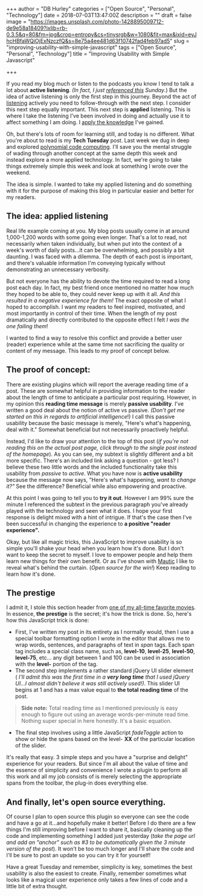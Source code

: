+++
author = "DB Hurley"
categories = ["Open Source", "Personal", "Technology"]
date = 2018-07-03T13:47:00Z
description = ""
draft = false
image = "https://images.unsplash.com/photo-1428895009712-de9e58a18409?ixlib=rb-0.3.5&q=80&fm=jpg&crop=entropy&cs=tinysrgb&w=1080&fit=max&ixid=eyJhcHBfaWQiOjExNzczfQ&s=8e75a4ee481d63f10742fad4feb97ad5"
slug = "improving-usability-with-simple-javascript"
tags = ["Open Source", "Personal", "Technology"]
title = "Improving Usability with Simple Javascript"

+++


If you read my blog much or listen to the podcasts you know I tend to talk a lot about **active listening**. _(In fact, I just [referenced this](http://dbhurley.com/three-lessons-from-a-sales-rep/)_  _Sunday_.) But the idea of active listening is only the first step in this journey. Beyond the act of [listening](http://dbhurley.com/learning-through-listening/) actively you need to follow-through with the next step. I consider this next step equally important. This next step is **applied** listening. This is where I take the listening I've been involved in doing and actually use it to affect something I am doing. I [apply the knowledge](http://dbhurley.com/demonstrating-wisdom/) I've gained.

Oh, but there's lots of room for learning still, and today is no different. What you're about to read is my **Tech Tuesday** post. Last week we dug in deep and explored [polynomial code computing](http://dbhurley.com/pardon-the-math-polynomial-code-computing/). I'll save you the mental struggle of wading through another concept at the same depth this week and instead explore a more applied technology. In fact, we're going to take things extremely simple this week and look at something I wrote over the weekend.

The idea is simple. I wanted to take my applied listening and do something with it for the purpose of making this blog in particular easier and better for my readers.

## The idea: applied listening

Real life example coming at you. My blog posts usually come in at around 1,000-1,200 words with some going even longer. That's a lot to read, not necessarily when taken individually, but when put into the context of a week's worth of daily posts...it can be overwhelming, and possibly a bit daunting. I was faced with a dilemma. The depth of each post is important, and there's valuable information I'm conveying typically without demonstrating an unnecessary verbosity.

But not everyone has the ability to devote the time required to read a long post each day. In fact, my best friend once mentioned no matter how much they hoped to be able to, they could never keep up with it all. _And this resulted in a negative experience for them!_ The exact opposite of what I hoped to accomplish. I want my readers to feel inspired, motivated, and most importantly in control of their time. When the length of my post dramatically and directly contributed to the opposite effect I felt _I was the one failing them_!

I wanted to find a way to resolve this conflict and provide a better user (reader) experience while at the same time not sacrificing the quality or content of my message. This leads to my proof of concept below.

## The proof of concept:

There are existing plugins which will report the average reading time of a post. These are somewhat helpful in providing information to the reader about the length of time to anticipate a particular post requiring. However, in my opinion this **reading time message** is merely **passive usability**. I've written a good deal about the notion of active vs passive. _(Don't get me started on this in regards to artificial_  _intelligence_!) I call this passive usability because the basic message is merely, "Here's what's happening, deal with it." Somewhat beneficial but not necessarily proactively helpful.

Instead, I'd like to draw your attention to the top of this post (_if you're not reading this on the actual post page, click through to the single post instead of the homepage_). As you can see, my subtext is slightly different and a bit more specific. There's an included link asking a question - got less? I believe these two little words and the included functionality take this usability from _passive_ to _active_. What you have now is **active usability** because the message now says, "Here's what's happening, _want to change it?"_ See the difference? Beneficial while also empowering and proactive.

At this point I was going to tell you to **try it out**. However I am 99% sure the minute I referenced the subtext in the previous paragraph you've already played with the technology and seen what it does. I hope your first response is delight mixed with a hint of intrigue. If that's the case then I've been successful in changing the experience to **a positive "reader experience".**

Okay, but like all magic tricks, this JavaScript to improve usability is so simple you'll shake your head when you learn how it's done. But I don't want to keep the secret to myself. I love to empower people and help them learn new things for their own benefit. Or as I've shown with [Mautic](https://www.mautic.org) I like to reveal what's behind the curtain. (_Open source for the win!_) Keep reading to learn how it's done.

## The prestige

I admit it, I stole this section header from [one of my all-time favorite movies](https://www.imdb.com/title/tt0482571/). In essence, **the prestige** is the secret; it's how the trick is done. So, here's how this JavaScript trick is done:

* First, I've written my post in its entirety as I normally would, then I use a special toolbar formatting option I wrote in the editor that allows me to wrap words, sentences, and paragraphs of text in _span_ tags. Each span tag includes a special class name, such as, **level-10**, **level-25**, **level-50**, **level-75**, etc... any digit between 1 and 100 can be used in association with the **level-** portion of the tag.
* The second step implements a rather standard jQuery UI slider element ( _I'll admit this was the first time in a **very long time** that I used jQuery UI...I almost didn't believe it was still actively used!)_. This slider UI begins at 1 and has a max value equal to **the total reading time** of the post.

> **Side note:** Total reading time as I mentioned previously is easy enough to figure out using an average words-per-minute read time. Nothing super special in here honestly. It's a basic equation.

* The final step involves using a little JavaScript _fadeToggle_ action to show or hide the spans based on the level- **XX** of the particular location of the slider.

It's really that easy. 3 simple steps and you have a "surprise and delight" experience for your readers. But since I'm all about the value of time and the essence of simplicity and convenience I wrote a plugin to perform all this work and all my job consists of is merely selecting the appropriate spans from the toolbar, the plug-in does everything else.

## And finally, let's open source everything.

Of course I plan to open source this plugin so everyone can see the code and have a go at it...and hopefully make it better! Before I do there are a few things I'm still improving before I want to share it, basically cleaning up the code and implementing something I added just yesterday (_take the page url and add an "anchor" such as #3 to be automatically given the 3 minute version of the post_). It won't be too much longer and I'll share the code and I'll be sure to post an update so you can try it for yourself!

Have a great Tuesday and remember, simplicity is key, sometimes the best usability is also the easiest to create. Finally, remember sometimes what looks like a magical user experience only takes a few lines of code and a little bit of extra thought.

